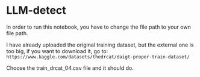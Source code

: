 # LLM-detect

In order to run this notebook, you have to change the file path to your own file path.  

I have already uploaded the original training dataset, but the external one is too big, if you want to download it, go to:
```https://www.kaggle.com/datasets/thedrcat/daigt-proper-train-dataset/```  

Choose the train_drcat_04.csv file and it should do.
